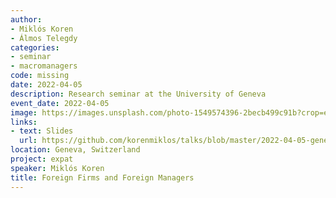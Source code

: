```yaml
---
author:
- Miklós Koren
- Álmos Telegdy
categories:
- seminar
- macromanagers
code: missing
date: 2022-04-05
description: Research seminar at the University of Geneva
event_date: 2022-04-05
image: https://images.unsplash.com/photo-1549574396-2becb499c91b?crop=entropy&cs=tinysrgb&fit=max&fm=jpg&ixid=M3w2ODAxOTV8MHwxfHJhbmRvbXx8fHx8fHx8fDE3MzI2NDM2MTZ8&ixlib=rb-4.0.3&q=80&w=1080
links:
- text: Slides
  url: https://github.com/korenmiklos/talks/blob/master/2022-04-05-geneva/README.pdf
location: Geneva, Switzerland
project: expat
speaker: Miklós Koren
title: Foreign Firms and Foreign Managers
---
```

